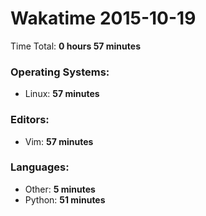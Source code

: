 # Wakatime 2015-10-19

Time Total: **0 hours 57 minutes**

### Operating Systems:
- Linux: **57 minutes** 

### Editors:
- Vim: **57 minutes** 

### Languages:
- Other: **5 minutes** 
- Python: **51 minutes** 

